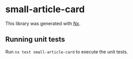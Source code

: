 # small-article-card

This library was generated with [Nx](https://nx.dev).

## Running unit tests

Run `nx test small-article-card` to execute the unit tests.
